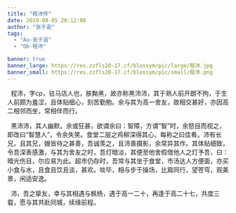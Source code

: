 ```yaml
---
title: "程沛传"
date: 2019-08-05 20:12:08
author: "张子涵"
tags: 
  - "Au-张子涵"
  - "Ob-程沛"

banner: true
banner_large: https://res.zzfls20-17.cf/blossym/pic/large/程沛.jpg
banner_small: https://res.zzfls20-17.cf/blossym/pic/small/程沛.png
---
```



<p>&nbsp; 程沛，字cp，驻马店人也，肤黝黑，故亦称黑沛沛，其于熟人前开朗不拘，于生人前颇为羞涩，且体贴细心，刻苦勤勉。余与其为高一舍友，故相交甚好，亦因高二相邻而坐，常相伴而行。</p>
<p>&nbsp; 黑沛沛，其人幽默。余或狂甚，欲谓余曰：智障，方谓&ldquo;智&rdquo;时，余怒目而视之，即改曰&ldquo;智慧人&rdquo;，令余失笑。食堂二层之鸡柳深得其心，每称之曰佳肴。沛有长兄，且其兄，嫂皆待之甚善，吾诚羡之，且沛善摄影，余常异其作。其体贴细致，令吾深表感激，与其为舍友之时，吾灯暗淡，其便至他舍假借他人之灯予吾，曰：暗光伤目，尔应易为此。超市仍存时，吾常与其坐于食堂，市汤达人方便面，亦买小食与水，且食且饮且谈，甚欢。啖毕，相与步于操场，比肩同行，望苍穹，观美景，闲适安逸。</p>
<p>&nbsp; 沛，吾之挚友，幸与其相遇与枫杨，遇于高一二十，再逢于高二十七，共度三载，愿与其共赴同城，续缘前程。</p>